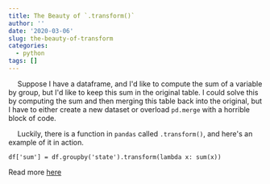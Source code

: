 ```yaml
---
title: The Beauty of `.transform()`
author: ''
date: '2020-03-06'
slug: the-beauty-of-transform
categories:
  - python
tags: []
---
```



&emsp; Suppose I have a dataframe, and I'd like to compute the sum of a variable by group, but I'd like to keep this sum in the original table. I could solve this by computing the sum and then merging this table back into the original, but I have to either create a new dataset or overload `pd.merge` with a horrible block of code.

&emsp; Luckily, there is a function in `pandas` called `.transform()`, and here's an example of it in action.

```
df['sum'] = df.groupby('state').transform(lambda x: sum(x))
```

Read more [here](https://nbviewer.jupyter.org/github/ayoskovich/personalSite/blob/master/pyNotebooks/testing.ipynb)
